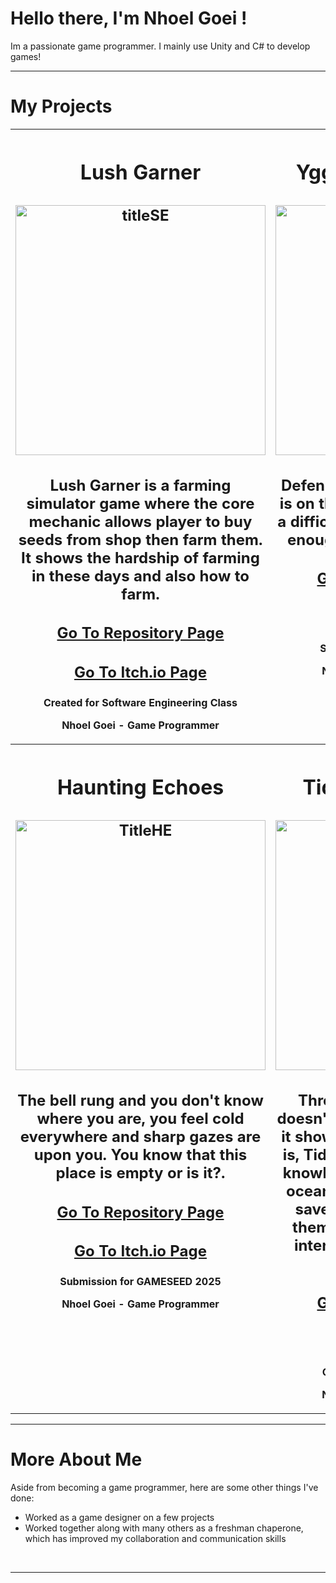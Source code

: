# Hello there, I'm Nhoel Goei !
<p>Im a passionate game programmer. I mainly use Unity and C# to develop games!</p>

---
# My Projects
  <table width="100%"j>
    <tr>
      <th width="50%" height="400" valign="top"><h1>Lush Garner</h1>
        <h2><img width="400" height="400" alt="titleSE" src="https://github.com/NGnolep/Lush-Garner/blob/main/Assets/Assets/Lushgarner.gif"/></h2>
        <h2><p>Lush Garner is a farming simulator game where the core mechanic allows player to buy seeds from shop then farm them. It shows the hardship of farming in these days and also how to farm.</p></h2>
        <h2><p><a href="https://github.com/NGnolep/Lush-Garner">Go To Repository Page</a></p></h2>
        <h2><p><a href="">Go To Itch.io Page</a></p></h2>
        Created for Software Engineering Class
        <p>Nhoel Goei - Game Programmer</p>
      </th>
      <th width="50%" height="400" valign="top"><h1>Yggdrasil's Regrowth</h1>
        <h2><img width="400" height="400" alt="titleYGG" src="https://github.com/Nicholasdputra/Krisis-Waktu/blob/main/Assets/yqq.gif" /></h2>
        <h2><p>Defend the tree of yggdrasil that is on the process of healing after a difficult war. Are your hand fast enough to repel all the enemy?</p></h2>
        <h2><p><a href="https://github.com/Nicholasdputra/Krisis-Waktu">Go To Repository Page</a></p></h2>
        <h2><p><a href="https://nhoelg0203.itch.io/yggdrasils-regrowth">Go To Itch.io Page</a></p></h2>
        Submission for GAMESEED 2024
        <p>Nhoel Goei - Game Programmer</p>
      </th>
    </tr>
    <tr>
      <th width="50%" height="400" valign="top"><h1>Haunting Echoes</h1>
        <h2><img width="400" height="400" alt="TitleHE" src="https://github.com/NGnolep/ICDA---GameSeed/blob/main/Assets/Asset/HauntingEchoes.gif" /></h2>
        <h2><p>The bell rung and you don't know where you are, you feel cold everywhere and sharp gazes are upon you. You know that this place is empty or is it?.</p></h2>
        <h2><p><a href="https://github.com/NGnolep/ICDA---GameSeed">Go To Repository Page</a></p></h2>
        <h2><p><a href="https://lzyu5.itch.io/haunting-echoes">Go To Itch.io Page</a></p></h2>
        Submission for GAMESEED 2025
        <p>Nhoel Goei - Game Programmer</p>
      </th>
      <th width="50%" height="400" valign="top"><h1>Tides of Knowledge</h1>
        <h2><img width="400" height="400" alt="titleSGG" src="https://github.com/NGnolep/SGG/blob/main/Assets/SGG.gif"/></h2>
        <h2><p>Throughout the year people doesn't care about the ocean and it shows how polluted our ocean is, Tides of Knowledge provides knowledge about almost extinct oceanic animal that people can save by knowing facts about them. Knowing facts will help interest and this will help our ocean.</p></h2>
        <h2><p><a href="https://github.com/NGnolep/SGG">Go To Repository Page</a></p></h2>
        <h2><p><a href="https://nhoelg0203.itch.io/tides-of-knowledge">Go To Itch.io Page</a></p></h2>
        Created for Serious Game Class
        <p>Nhoel Goei - Game Programmer</p>
      </th>
    </tr>
  </table>

---

# More About Me
Aside from becoming a game programmer, here are some other things I've done:<br>
  - Worked as a game designer on a few projects<br>
  - Worked together along with many others as a freshman chaperone, which has improved my collaboration and communication skills<br>
<br>

---
